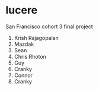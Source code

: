 # lucere

San Francisco cohort 3 final project

1. Krish Rajagopalan
2. Mazdak
3. Sean
4. Chris Rhoton
5. Guy
6. Cranky
7. Connor
666. Cranky

